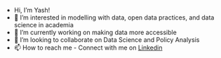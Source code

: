 - Hi, I’m Yash!
- 🦖 I’m interested in modelling with data, open data practices, and data science in academia
- 🍎 I’m currently working on making data more accessible
- 🦡 I’m looking to collaborate on Data Science and Policy Analysis
- 📫 How to reach me - Connect with me on [Linkedin](linkedin.com/in/yashdubey13298/)

<!---
yashdubey132/yashdubey132 is a ✨ special ✨ repository because its `README.md` (this file) appears on your GitHub profile.
You can click the Preview link to take a look at your changes.
--->
